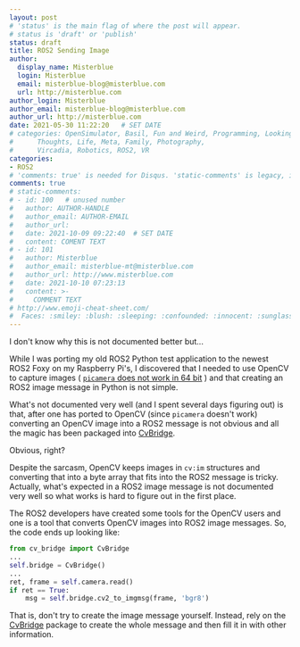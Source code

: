 ```yaml
---
layout: post
# 'status' is the main flag of where the post will appear.
# status is 'draft' or 'publish'
status: draft
title: ROS2 Sending Image
author:
  display_name: Misterblue
  login: Misterblue
  email: misterblue-blog@misterblue.com
  url: http://misterblue.com
author_login: Misterblue
author_email: misterblue-blog@misterblue.com
author_url: http://misterblue.com
date: 2021-05-30 11:22:20   # SET DATE
# categories: OpenSimulator, Basil, Fun and Weird, Programming, LookingGlass, Travel
#      Thoughts, Life, Meta, Family, Photography,
#      Vircadia, Robotics, ROS2, VR
categories:
- ROS2
# 'comments: true' is needed for Disqus. 'static-comments' is legacy, imbedded comments.
comments: true
# static-comments:
# - id: 100   # unused number
#   author: AUTHOR-HANDLE
#   author_email: AUTHOR-EMAIL
#   author_url:
#   date: 2021-10-09 09:22:40  # SET DATE
#   content: COMENT TEXT
# - id: 101
#   author: Misterblue
#   author_email: misterblue-mt@misterblue.com
#   author_url: http://www.misterblue.com
#   date: 2021-10-10 07:23:13
#   content: >-
#     COMMENT TEXT
# http://www.emoji-cheat-sheet.com/
#  Faces: :smiley: :blush: :sleeping: :confounded: :innocent: :sunglasses: :sleepy:
---
```

I don't know why this is not documented better but...

While I was porting my old ROS2 Python test application to the newest ROS2 Foxy
on my Raspberry Pi's, I discovered that I needed to use OpenCV
to capture images (
[`picamera` does not work in 64 bit](https://github.com/waveform80/picamera/issues/540)
)
and that
creating an ROS2 image message in Python is not simple.

What's not documented very well (and I spent several days figuring out)
is that, after one has ported to OpenCV (since `picamera` doesn't work)
converting an OpenCV image into a ROS2 message is not obvious
and all the magic has been packaged into [CvBridge].

Obvious, right?

Despite the sarcasm, OpenCV keeps images in `cv:im` structures
and converting that into a byte array that fits into the ROS2 message
is tricky. Actually, what's expected in a ROS2 image message is not
documented very well so what works is hard to figure out in the first
place.

The ROS2 developers have created some tools for the OpenCV users
and one is a tool that converts OpenCV images into ROS2 image messages.
So, the code ends up looking like:


```python
from cv_bridge import CvBridge
...
self.bridge = CvBridge()
...
ret, frame = self.camera.read()
if ret == True:
    msg = self.bridge.cv2_to_imgmsg(frame, 'bgr8')

```

That is, don't try to create the image message yourself.
Instead, rely on the [CvBridge] package to create the whole message
and then fill it in with other information.


[ROS2]: https://docs.ros.org/en/galactic/
[TurtleBot3]: https://emanual.robotis.com/docs/en/platform/turtlebot3/overview/
[Petoi Bittle]: https://www.indiegogo.com/projects/bittle-a-palm-sized-robot-dog-for-stem-and-fun/
[CvBridge]: http://docs.ros.org/en/lunar/api/cv_bridge/html/python/index.html
